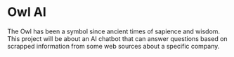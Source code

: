 # Owl AI
The Owl has been a symbol since ancient times of sapience and wisdom. This project will be about an AI chatbot that can answer questions based on scrapped information from some web sources about a specific company.
